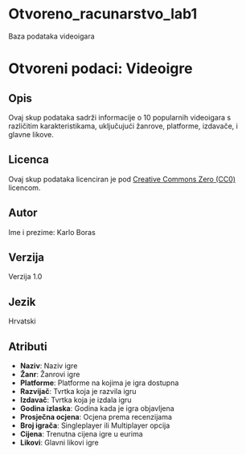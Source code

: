 # Otvoreno_racunarstvo_lab1
Baza podataka videoigara
# Otvoreni podaci: Videoigre

## Opis
Ovaj skup podataka sadrži informacije o 10 popularnih videoigara s različitim karakteristikama, uključujući žanrove, platforme, izdavače, i glavne likove.

## Licenca
Ovaj skup podataka licenciran je pod [Creative Commons Zero (CC0)](https://creativecommons.org/publicdomain/zero/1.0/) licencom.

## Autor
Ime i prezime: Karlo Boras

## Verzija
Verzija 1.0

## Jezik
Hrvatski

## Atributi
- **Naziv**: Naziv igre
- **Žanr**: Žanrovi igre
- **Platforme**: Platforme na kojima je igra dostupna
- **Razvijač**: Tvrtka koja je razvila igru
- **Izdavač**: Tvrtka koja je izdala igru
- **Godina izlaska**: Godina kada je igra objavljena
- **Prosječna ocjena**: Ocjena prema recenzijama
- **Broj igrača**: Singleplayer ili Multiplayer opcija
- **Cijena**: Trenutna cijena igre u eurima
- **Likovi**: Glavni likovi igre
